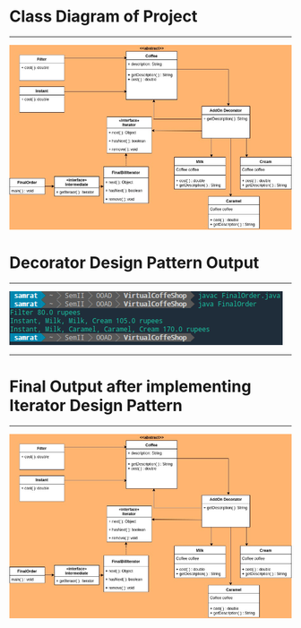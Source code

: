 
# Class Diagram of Project

---

![ClassDaigram](https://github.com/banerjeesamrat/Virtual-Coffee-Shop/blob/master/ClassDiagram.jpg)


# Decorator Design Pattern Output

---

![Output](https://github.com/banerjeesamrat/Virtual-Coffee-Shop/blob/master/Screenshot%20from%202018-02-25%2018.07.32.png)

---

# Final Output after implementing Iterator Design Pattern

---

![FinalOutput](https://github.com/banerjeesamrat/Virtual-Coffee-Shop/blob/master/ClassDiagram.jpg)


